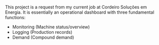 This project is a request from my current job at Cordeiro Soluções em Energia. It is essentially an operational dashboard with three 
fundamental functions:
 - Monitoring (Machine status/overview)
 - Logging (Production records)
 - Demand (Compound demand)
